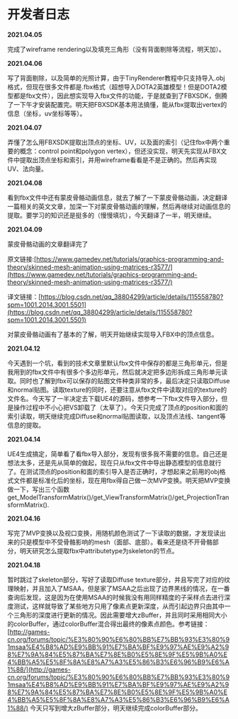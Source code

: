 # 开发者日志

**2021.04.05**

完成了wireframe rendering以及填充三角形（没有背面剔除等流程，明天加）。

**2021.04.06**

写了背面剔除，以及简单的光照计算，由于TinyRenderer教程中只支持导入.obj格式，但现在很多文件都是.fbx格式（超想导入DOTA2英雄模型！但是DOTA2模型都是fbx文件），因此想实现导入fbx文件的功能，于是就查到了FBXSDK，倒腾了一下午才安装配置完。明天把FBXSDK基本用法搞懂，能从fbx提取出vertex的信息（坐标，uv坐标等等）。

**2021.04.07**

弄懂了怎么用FBXSDK提取出顶点的坐标、UV，以及面的索引（记住fbx中两个重要的概念：control point和polygon vertex），但还没实现，明天先实现从FBX文件中提取出顶点坐标和索引，并用wireframe看看是不是正确的。然后再实现UV、法向量。

**2021.04.08**

看到fbx文件中还有蒙皮骨骼动画信息，就去了解了一下蒙皮骨骼动画，决定翻译一篇相关的英文文章，加深一下对蒙皮骨骼动画的理解，然后再继续对动画信息的提取。要学习的知识还是挺多的（慢慢填坑），今天翻译了一半，明天继续。

**2021.04.09**

蒙皮骨骼动画的文章翻译完了

原文链接:[https://www.gamedev.net/tutorials/graphics-programming-and-theory/skinned-mesh-animation-using-matrices-r3577/](https://www.gamedev.net/tutorials/graphics-programming-and-theory/skinned-mesh-animation-using-matrices-r3577/)

译文链接：[https://blog.csdn.net/qq_38804299/article/details/115558780?spm=1001.2014.3001.5501](https://blog.csdn.net/qq_38804299/article/details/115558780?spm=1001.2014.3001.5501)

对蒙皮骨骼动画有了基本的了解，明天开始继续实现导入FBX中的顶点信息。

**2021.04.12**

今天遇到一个坑，看到的技术文章里默认fbx文件中保存的都是三角形单元，但是我用到的fbx文件中有很多个多边形单元，然后就决定把多边形拆成三角形单元读取。同时也了解到fbx可以保存的贴图文件种类非常的多，最后决定只读取Diffuse和normal贴图。读取texture的同时，还要注意从fbx文件中读取对应的texture的文件名。今天写了一半决定去下载UE4的源码，想参考一下fbx文件导入部分，但是操作过程中不小心把VS卸载了（太草了）。今天只完成了顶点的position和面的索引读取，明天继续完成Diffuse和normal贴图读取，以及顶点法线、tangent等信息的提取。

**2021.04.14**

UE4生成搞定，简单看了看fbx导入部分，发现有很多我不需要的信息。自己还是想法太多，还是先从简单的做起，现在只从fbx文件中导出静态模型的信息就行了。在测试顶点的position和面的索引导入是否正确时，才想起来之前用的obj格式文件都是标准化后的坐标，现在用fbx得自己做一次MVP变换。明天把MVP变换做一下，写出三个函数get_ModelTransformMatrix()/get_ViewTransformMatrix()/get_ProjectionTransformMatrix().

**2021.04.16**

写完了MVP变换以及视口变换，用随机颜色测试了一下读取的数据，才发现读出来的只是模型中不受骨骼影响的mesh（面部、底部）。看来还是绕不开骨骼部分，明天研究怎么提取fbx中attributetype为skeleton的节点。

**2021.04.18**

暂时跳过了skeleton部分，写好了读取Diffuse texture部分，并且写完了对应的纹理映射，并且加入了MSAA，但是家了MSAA之后出现了边界黑线的情况，在一番查询后发现，这是因为在使用MSAA的时候我没有用同样精度的子采样点去进行深度测试，这样就导致了某些地方只用了像素点更新深度，从而引起边界只由其中一个三角形的深度进行更新的情况。因此需要增大zBuffer，并且同时采用相同大小的colorBuffer，通过colorBuffer混合得出最终的像素点颜色。参考链接：[http://games-cn.org/forums/topic/%E3%80%90%E6%80%BB%E7%BB%93%E3%80%91msaa%E4%B8%AD%E9%BB%91%E7%BA%BF%E9%97%AE%E9%A2%98%E7%9A%84%E5%87%BA%E7%8E%B0%E5%8E%9F%E5%9B%A0%E4%BB%A5%E5%8F%8A%E8%A7%A3%E5%86%B3%E6%96%B9%E6%A1%88/](http://games-cn.org/forums/topic/%E3%80%90%E6%80%BB%E7%BB%93%E3%80%91msaa%E4%B8%AD%E9%BB%91%E7%BA%BF%E9%97%AE%E9%A2%98%E7%9A%84%E5%87%BA%E7%8E%B0%E5%8E%9F%E5%9B%A0%E4%BB%A5%E5%8F%8A%E8%A7%A3%E5%86%B3%E6%96%B9%E6%A1%88/)
今天只写到增大zBuffer部分，明天继续完成colorBuffer部分。
